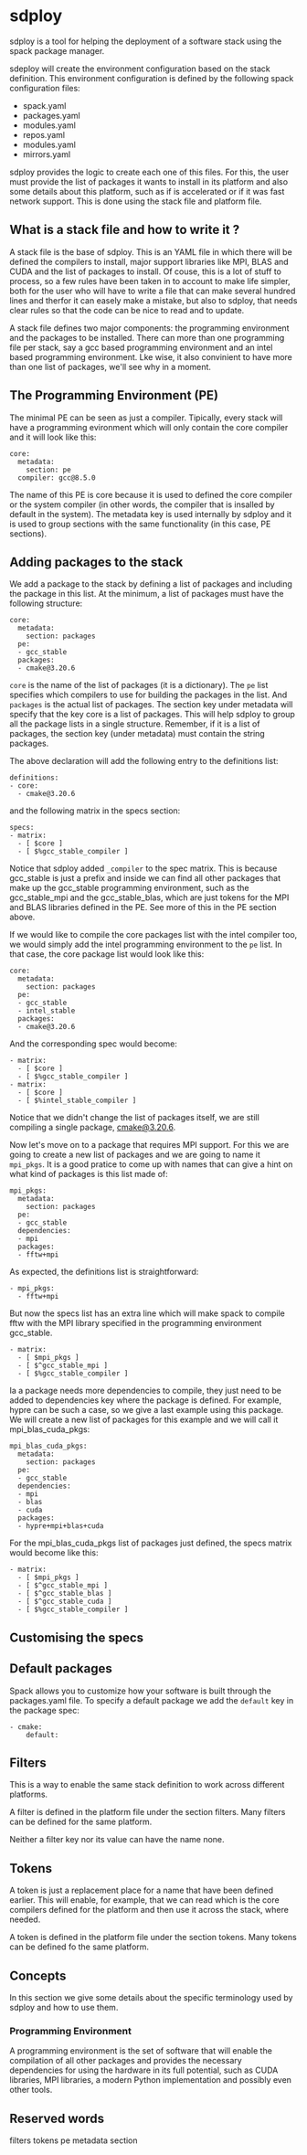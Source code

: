 # sdploy

sdploy is a tool for helping the deployment of a software stack using the spack
package manager.

sdeploy will create the environment configuration based on the stack definition.
This environment configuration is defined by the following spack configuration
files:

- spack.yaml
- packages.yaml
- modules.yaml
- repos.yaml
- modules.yaml
- mirrors.yaml

sdploy provides the logic to create each one of this files. For this, the user
must provide the list of packages it wants to install in its platform and also
some details about this platform, such as if is accelerated or if it was fast
network support. This is done using the stack file and platform file.

## What is a stack file and how to write it ?

A stack file is the base of sdploy. This is an YAML file in which there will be
defined the compilers to install, major support libraries like MPI, BLAS and
CUDA and the list of packages to install. Of couse, this is a lot of stuff to
process, so a few rules have been taken in to account to make life simpler, both
for the user who will have to write a file that can make several hundred lines
and therfor it can easely make a mistake, but also to sdploy, that needs clear
rules so that the code can be nice to read and to update.

A stack file defines two major components: the programming environment and the
packages to be installed. There can more than one programming file per stack, say
a gcc based programming environment and an intel based programming environment.
Lke wise, it also convinient to have more than one list of packages, we'll see
why in a moment.

## The Programming Environment (PE)

The minimal PE can be seen as just a compiler. Tipically, every stack will have
a programming evironment which will only contain the core compiler and it will
look like this:

    core:
      metadata:
        section: pe
      compiler: gcc@8.5.0

The name of this PE is core because it is used to defined the core compiler or
the system compiler (in other words, the compiler that is insalled by default in
the system). The metadata key is used internally by sdploy and it is used to
group sections with the same functionality (in this case, PE sections).

## Adding packages to the stack

We add a package to the stack by defining a list of packages and including the
package in this list. At the minimum, a list of packages must have the following
structure:

    core:
      metadata:
        section: packages
      pe:
      - gcc_stable
      packages:
      - cmake@3.20.6

`core` is the name of the list of packages (it is a dictionary). The `pe` list
specifies which compilers to use for building the packages in the list. And
`packages` is the actual list of packages. The section key under metadata will
specify that the key core is a list of packages. This will help sdploy to group
all the package lists in a single structure. Remember, if it is a list of
packages, the section key (under metadata) must contain the string packages.

The above declaration will add the following entry to the definitions list:

    definitions:
    - core:
      - cmake@3.20.6

and the following matrix in the specs section:

    specs:
    - matrix:
      - [ $core ]
      - [ $%gcc_stable_compiler ]

Notice that sdploy added `_compiler` to the spec matrix. This is because
gcc\_stable is just a prefix and inside we can find all other packages that make
up the gcc\_stable programming environment, such as the gcc\_stable\_mpi and the
gcc\_stable_blas, which are just tokens for the MPI and BLAS libraries defined
in the PE. See more of this in the PE section above.

If we would like to compile the core packages list with the intel compiler too,
we would simply add the intel programming environment to the `pe` list. In that
case, the core package list would look like this:

    core:
      metadata:
        section: packages
      pe:
      - gcc_stable
      - intel_stable
      packages:
      - cmake@3.20.6

And the corresponding spec would become:

    - matrix:
      - [ $core ]
      - [ $%gcc_stable_compiler ]
    - matrix:
      - [ $core ]
      - [ $%intel_stable_compiler ]

Notice that we didn't change the list of packages itself, we are still compiling
a single package, cmake@3.20.6.

Now let's move on to a package that requires MPI support. For this we are going
to create a new list of packages and we are going to name it `mpi_pkgs`. It is a
good pratice to come up with names that can give a hint on what kind of packages
is this list made of:

    mpi_pkgs:
      metadata:
        section: packages
      pe:
      - gcc_stable
      dependencies:
      - mpi
      packages:
      - fftw+mpi

As expected, the definitions list is straightforward:

    - mpi_pkgs:
      - fftw+mpi

But now the specs list has an extra line which will make spack to compile fftw
with the MPI library specified in the programming environment gcc_stable.

    - matrix:
      - [ $mpi_pkgs ]
      - [ $^gcc_stable_mpi ]
      - [ $%gcc_stable_compiler ]

Ia a package needs more dependencies to compile, they just need to be added to
dependencies key where the package is defined. For example, hypre can be such a
case, so we give a last example using this package. We will create a new list of
packages for this example and we will call it mpi\_blas\_cuda_pkgs:

    mpi_blas_cuda_pkgs:
      metadata:
        section: packages
      pe:
      - gcc_stable
      dependencies:
      - mpi
      - blas
      - cuda
      packages:
      - hypre+mpi+blas+cuda

For the mpi_blas_cuda_pkgs list of packages just defined, the specs matrix would
become like this:

    - matrix:
      - [ $mpi_pkgs ]
      - [ $^gcc_stable_mpi ]
      - [ $^gcc_stable_blas ]
      - [ $^gcc_stable_cuda ]
      - [ $%gcc_stable_compiler ]

## Customising the specs



## Default packages

Spack allows you to customize how your software is built through the
packages.yaml file. To specify a default package we add the `default` key in the
package spec:

    - cmake:
        default:
        

## Filters

This is a way to enable the same stack definition to work across different
platforms.

A filter is defined in the platform file under the section filters. Many filters
can be defined for the same platform.

Neither a filter key nor its value can have the name none.

## Tokens

A token is just a replacement place for a name that have been defined earlier.
This will enable, for example, that we can read which is the core compilers
defined for the platform and then use it across the stack, where needed.

A token is defined in the platform file under the section tokens. Many tokens
can be defined fo the same platform.

## Concepts

In this section we give some details about the specific terminology used by
sdploy and how to use them.

### Programming Environment

A programming environment is the set of software that will enable the
compilation of all other packages and provides the necessary dependencies for
using the hardware in its full potential, such as CUDA libraries, MPI libraries,
a modern Python implementation and possibly even other tools.

## Reserved words

filters
tokens
pe
metadata
section



